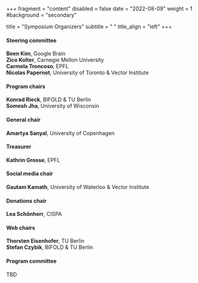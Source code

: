 +++
fragment = "content"
disabled = false
date = "2022-08-09"
weight = 1
#background = "secondary"

title = "Symposium Organizers"
subtitle = " "
title_align = "left"
+++

#### Steering committee
**Been Kim**, Google Brain    
**Zico Kolter**, Carnegie Mellon University    
**Carmela Troncoso**, EPFL    
**Nicolas Papernot**, University of Toronto & Vector Institute

#### Program chairs
**Konrad Rieck**, BIFOLD & TU Berlin    
**Somesh Jha**, University of Wisconsin

#### General chair
**Amartya Sanyal**, University of Copenhagen

#### Treasurer
**Kathrin Grosse**, EPFL

#### Social media chair
**Gautam Kamath**, University of Waterloo & Vector Institute

#### Donations chair
**Lea Schönherr**, CISPA

#### Web chairs
**Thorsten Eisenhofer**, TU Berlin    
**Stefan Czybik**, BIFOLD & TU Berlin

#### Program committee
TBD

